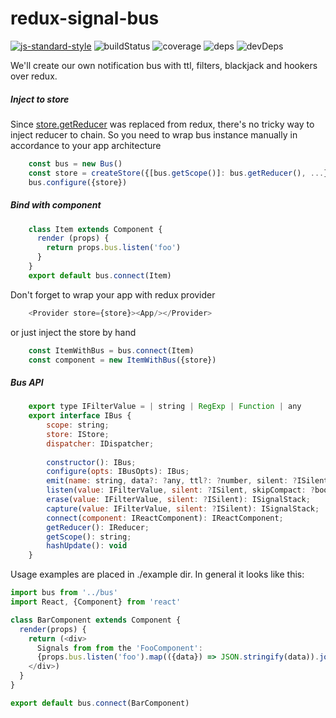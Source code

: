 # redux-signal-bus
[![js-standard-style](https://img.shields.io/badge/code%20style-standard-brightgreen.svg)](http://standardjs.com)
![buildStatus](https://travis-ci.org/qiwi/redux-signal-bus.svg?branch=master)
![coverage](https://coveralls.io/repos/qiwi/redux-signal-bus/badge.svg)
![deps](https://david-dm.org/qiwi/redux-signal-bus.svg)
![devDeps](https://david-dm.org/qiwi/redux-signal-bus/dev-status.svg)

We'll create our own notification bus with ttl, filters, blackjack and hookers over redux.

##### Inject to store
Since [store.getReducer](https://github.com/reactjs/redux/issues/350) was replaced from redux, there's no tricky way to inject reducer to chain.
So you need to wrap bus instance manually in accordance to your app architecture

```javascript
    const bus = new Bus()
    const store = createStore({[bus.getScope()]: bus.getReducer(), ...})
    bus.configure({store})
```

##### Bind with component

```javascript
    class Item extends Component {
      render (props) {
        return props.bus.listen('foo')
      }
    }
    export default bus.connect(Item)
```

Don't forget to wrap your app with redux provider
```javascript
    <Provider store={store}><App/></Provider>
```
or just inject the store by hand 
```javascript
    const ItemWithBus = bus.connect(Item)
    const component = new ItemWithBus({store})
```

##### Bus API

```javascript
    export type IFilterValue = | string | RegExp | Function | any
    export interface IBus {
        scope: string;
        store: IStore;
        dispatcher: IDispatcher;
        
        constructor(): IBus;
        configure(opts: IBusOpts): IBus;
        emit(name: string, data?: ?any, ttl?: ?number, silent: ?ISilent): void;
        listen(value: IFilterValue, silent: ?ISilent, skipCompact: ?boolean): ISignalStack;
        erase(value: IFilterValue, silent: ?ISilent): ISignalStack;
        capture(value: IFilterValue, silent: ?ISilent): ISignalStack;
        connect(component: IReactComponent): IReactComponent;
        getReducer(): IReducer;
        getScope(): string;
        hashUpdate(): void
    }

```

Usage examples are placed in ./example dir. In general it looks like this:

```javascript
import bus from '../bus'
import React, {Component} from 'react'

class BarComponent extends Component {
  render(props) {
    return (<div>
      Signals from from the 'FooComponent':
      {props.bus.listen('foo').map(({data}) => JSON.stringify(data)).join(', ')}
    </div>)
  }
}

export default bus.connect(BarComponent)
```